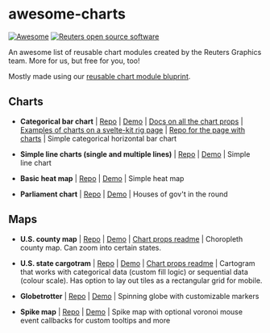 # awesome-charts
[![Awesome](https://cdn.rawgit.com/sindresorhus/awesome/d7305f38d29fed78fa85652e3a63e154dd8e8829/media/badge.svg)](https://github.com/sindresorhus/awesome) [![Reuters open source software](https://badgen.net/badge/Reuters/open%20source/?color=ff8000)](https://github.com/reuters-graphics/)

An awesome list of reusable chart modules created by the Reuters Graphics team. More for us, but free for you, too!

Mostly made using our [reusable chart module bluprint](https://github.com/reuters-graphics/bluprint_chart-module-svelte).

## Charts
- **Categorical bar chart** | [Repo](https://github.com/reuters-graphics/chart-module-categorical-bar-chart) | [Demo](https://reuters-graphics.github.io/chart-module-categorical-bar-chart/) | [Docs on all the chart props](https://github.com/reuters-graphics/chart-module-categorical-bar-chart/blob/master/src/js/defaultPropsReadme.js) | [Examples of charts on a svelte-kit rig page](https://graphics.thomsonreuters.com/testfiles/2021/27WpAgwb9idC/) | [Repo for the page with charts](https://github.com/tr/graphics_2021-chart-module-tester) | Simple categorical horizontal bar chart
- **Simple line charts (single and multiple lines)** | [Repo](https://github.com/reuters-graphics/chart-module-line-chart) | [Demo](https://reuters-graphics.github.io/chart-module-line-chart/) | Simple line chart
- **Basic heat map** | [Repo](https://github.com/reuters-graphics/chart-module-heatmap/) | [Demo](https://reuters-graphics.github.io/chart-module-heatmap/) | Simple heat map

- **Parliament chart** | [Repo](https://github.com/reuters-graphics/chart-module-parliament-chart) | [Demo](https://reuters-graphics.github.io/chart-module-parliament-chart/) | Houses of gov't in the round

## Maps
- **U.S. county map** | [Repo](https://github.com/reuters-graphics/chart-module-us-county-map-new) | [Demo](https://reuters-graphics.github.io/chart-module-us-county-map-new/) |  [Chart props readme](https://github.com/reuters-graphics/chart-module-us-county-map-new/blob/master/src/js/propsReadme.js) | Choropleth county map. Can zoom into certain states.
- **U.S. state cargotram** | [Repo](https://github.com/reuters-graphics/chart-module-us-cartogram) | [Demo](https://reuters-graphics.github.io/chart-module-us-cartogram/) |  [Chart props readme](https://github.com/reuters-graphics/chart-module-us-cartogram/blob/master/src/js/defaultPropsReadme.js) | Cartogram that works with categorical data (custom fill logic) or sequential data (colour scale). Has option to lay out tiles as a rectangular grid for mobile.


- **Globetrotter** | [Repo](https://github.com/reuters-graphics/chart-module-globetrotter) | [Demo](https://reuters-graphics.github.io/chart-module-globetrotter/) | Spinning globe with customizable markers
- **Spike map** | [Repo](https://github.com/reuters-graphics/chart-module-spike-map) | [Demo](https://reuters-graphics.github.io/chart-module-spike-map/) | Spike map with optional voronoi mouse event callbacks for custom tooltips and more
